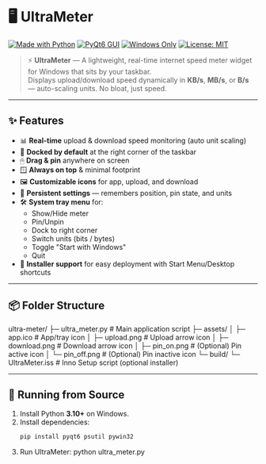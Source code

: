 # 🖥️ UltraMeter

[![Made with Python](https://img.shields.io/badge/Made%20with-Python-3776AB?style=for-the-badge&logo=python&logoColor=white)](https://www.python.org/)
[![PyQt6 GUI](https://img.shields.io/badge/GUI-PyQt6-41CD52?style=for-the-badge&logo=qt&logoColor=white)](https://www.riverbankcomputing.com/software/pyqt/intro)
[![Windows Only](https://img.shields.io/badge/OS-Windows-0078D6?style=for-the-badge&logo=windows&logoColor=white)](https://www.microsoft.com/windows)
[![License: MIT](https://img.shields.io/badge/License-MIT-green.svg?style=for-the-badge)](LICENSE)

> ⚡ **UltraMeter** — A lightweight, real-time internet speed meter widget for Windows that sits by your taskbar.  
> Displays upload/download speed dynamically in **KB/s**, **MB/s**, or **B/s** — auto-scaling units. No bloat, just speed.

---

## ✨ Features

- 📊 **Real-time** upload & download speed monitoring (auto unit scaling)
- 📍 **Docked by default** at the right corner of the taskbar
- 🖱 **Drag & pin** anywhere on screen
- 🪟 **Always on top** & minimal footprint
- 🖼 **Customizable icons** for app, upload, and download
- 📂 **Persistent settings** — remembers position, pin state, and units
- 🛠 **System tray menu** for:
  - Show/Hide meter
  - Pin/Unpin
  - Dock to right corner
  - Switch units (bits / bytes)
  - Toggle "Start with Windows"
  - Quit
- 💾 **Installer support** for easy deployment with Start Menu/Desktop shortcuts

---

## 📦 Folder Structure
ultra-meter/
├─ ultra_meter.py # Main application script
├─ assets/
│ ├─ app.ico # App/tray icon
│ ├─ upload.png # Upload arrow icon
│ ├─ download.png # Download arrow icon
│ ├─ pin_on.png # (Optional) Pin active icon
│ └─ pin_off.png # (Optional) Pin inactive icon
└─ build/
└─ UltraMeter.iss # Inno Setup script (optional installer)


---

## 🚀 Running from Source

1. Install Python **3.10+** on Windows.
2. Install dependencies:
   ```bash
   pip install pyqt6 psutil pywin32

3. Run UltraMeter:
    python ultra_meter.py

